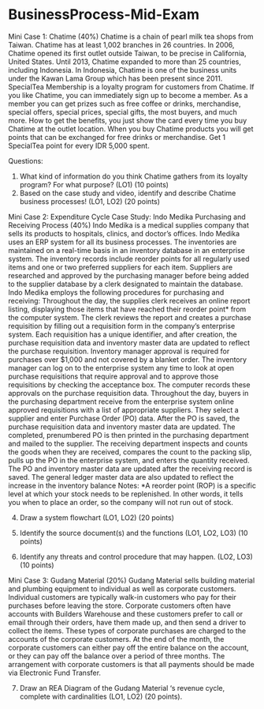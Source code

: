 # BusinessProcess-Mid-Exam

Mini Case 1: Chatime (40%)
Chatime is a chain of pearl milk tea shops from Taiwan. Chatime has at least 1,002 branches in 26 countries. In 2006, Chatime opened its first outlet outside Taiwan, to be precise in California, United States. Until 2013, Chatime expanded to more than 25 countries, including Indonesia. In Indonesia, Chatime is one of the business units under the Kawan Lama Group which has been present since 2011.
SpecialTea Membership is a loyalty program for customers from Chatime. If you like Chatime, you can immediately sign up to become a member. As a member you can get prizes such as free coffee or drinks, merchandise, special offers, special prices, special gifts, the most buyers, and much more. How to get the benefits, you just show the card every time you buy Chatime at the outlet location. When you buy Chatime products you will get points that can be exchanged for free drinks or merchandise. Get 1 SpecialTea point for every IDR 5,000 spent.

Questions:
1. What kind of information do you think Chatime gathers from its loyalty program? For what purpose? (LO1) (10 points)
2. Based on the case study and video, identify and describe Chatime business processes! (LO1, LO2) (20 points)

Mini Case 2: Expenditure Cycle Case Study: Indo Medika Purchasing and Receiving Process (40%)
Indo Medika is a medical supplies company that sells its products to hospitals, clinics, and doctor’s offices. Indo Medika uses an ERP system for all its business processes. The inventories are maintained on a real-time basis in an inventory database in an enterprise system. The inventory records include reorder points for all regularly used items and one or two preferred suppliers for each item. Suppliers are researched and approved by the purchasing manager before being added to the supplier database by a clerk designated to maintain the database.
Indo Medika employs the following procedures for purchasing and receiving:
Throughout the day, the supplies clerk receives an online report listing, displaying those items that have reached their reorder point* from the computer system. The clerk reviews the report and creates a purchase requisition by filling out a requisition form in the company’s enterprise system. Each requisition has a unique identifier, and after creation, the purchase requisition data and inventory master data are updated to reflect the purchase requisition. Inventory manager approval is required for purchases over $1,000 and not covered by a blanket order.
The inventory manager can log on to the enterprise system any time to look at open purchase requisitions that require approval and to approve those requisitions by checking the acceptance box. The computer records these approvals on the purchase requisition data.
Throughout the day, buyers in the purchasing department receive from the enterprise system online approved requisitions with a list of appropriate suppliers. They select a supplier and enter Purchase Order (PO) data. After the PO is saved, the purchase requisition data and inventory master data are updated. The completed, prenumbered PO is then printed in the purchasing department and mailed to the supplier.
The receiving department inspects and counts the goods when they are received, compares the count to the packing slip, pulls up the PO in the enterprise system, and enters the quantity received. The PO and inventory master data are updated after the receiving record is saved. The general ledger master data are also updated to reflect the increase in the inventory balance
Notes: *A reorder point (ROP) is a specific level at which your stock needs to be replenished. In other words, it tells you when to place an order, so the company will not run out of stock.

4. Draw a system flowchart (LO1, LO2) (20 points)

5. Identify the source document(s) and the functions (LO1, LO2, LO3) (10 points)

6. Identify any threats and control procedure that may happen. (LO2, LO3) (10 points)


Mini Case 3: Gudang Material (20%)
Gudang Material sells building material and plumbing equipment to individual as well as corporate customers. Individual customers are typically walk-in customers who pay for their purchases before leaving the store. Corporate customers often have accounts with Builders Warehouse and these customers prefer to call or email through their orders, have them made up, and then send a driver to collect the items. These types of corporate purchases are charged to the accounts of the corporate customers. At the end of the month, the corporate customers can either pay off the entire balance on the account, or they can pay off the balance over a period of three months. The arrangement with corporate customers is that all payments should be made via Electronic Fund Transfer.

7. Draw an REA Diagram of the Gudang Material ‘s revenue cycle, complete with cardinalities (LO1, LO2) (20 points).
